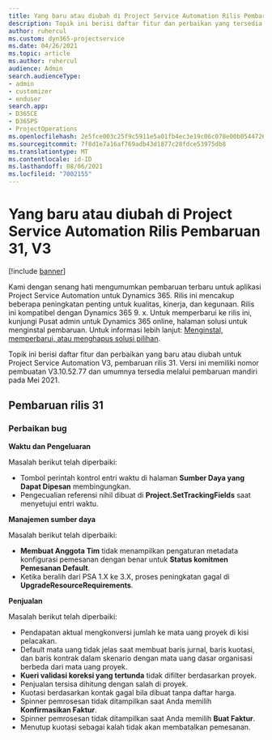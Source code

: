 ```yaml
---
title: Yang baru atau diubah di Project Service Automation Rilis Pembaruan 31, V3
description: Topik ini berisi daftar fitur dan perbaikan yang tersedia di Project Service Automation V3, pembaruan rilis 31, V3.
author: ruhercul
ms.custom: dyn365-projectservice
ms.date: 04/26/2021
ms.topic: article
ms.author: ruhercul
audience: Admin
search.audienceType:
- admin
- customizer
- enduser
search.app:
- D365CE
- D365PS
- ProjectOperations
ms.openlocfilehash: 2e5fce003c25f9c5911e5a01fb4ec3e19c06c078e00b054472699a522b9cd070
ms.sourcegitcommit: 7f8d1e7a16af769adb43d1877c28fdce53975db8
ms.translationtype: MT
ms.contentlocale: id-ID
ms.lasthandoff: 08/06/2021
ms.locfileid: "7002155"
---
```

# <a name="whats-new-or-changed-in-project-service-automation-update-release-31-v3"></a>Yang baru atau diubah di Project Service Automation Rilis Pembaruan 31, V3

[!include [banner](../includes/psa-now-project-operations.md)]

Kami dengan senang hati mengumumkan pembaruan terbaru untuk aplikasi Project Service Automation untuk Dynamics 365. Rilis ini mencakup beberapa peningkatan penting untuk kualitas, kinerja, dan kegunaan. Rilis ini kompatibel dengan Dynamics 365 9. x. Untuk memperbarui ke rilis ini, kunjungi Pusat admin untuk Dynamics 365 online, halaman solusi untuk menginstal pembaruan. Untuk informasi lebih lanjut: [Menginstal, memperbarui, atau menghapus solusi pilihan](/power-platform/admin/install-remove-preferred-solution).

Topik ini berisi daftar fitur dan perbaikan yang baru atau diubah untuk Project Service Automation V3, pembaruan rilis 31. Versi ini memiliki nomor pembuatan V3.10.52.77 dan umumnya tersedia melalui pembaruan mandiri pada Mei 2021.

## <a name="update-release-31"></a>Pembaruan rilis 31

### <a name="bug-fixes"></a>Perbaikan bug

**Waktu dan Pengeluaran**

Masalah berikut telah diperbaiki:

- Tombol perintah kontrol entri waktu di halaman **Sumber Daya yang Dapat Dipesan** membingungkan.
- Pengecualian referensi nihil dibuat di **Project.SetTrackingFields** saat menyetujui entri waktu.

**Manajemen sumber daya**

Masalah berikut telah diperbaiki:

- **Membuat Anggota Tim** tidak menampilkan pengaturan metadata konfigurasi pemesanan dengan benar untuk **Status komitmen Pemesanan Default**.
- Ketika beralih dari PSA 1.X ke 3.X, proses peningkatan gagal di **UpgradeResourceRequirements**.


**Penjualan**

Masalah berikut telah diperbaiki:

- Pendapatan aktual mengkonversi jumlah ke mata uang proyek di kisi pelacakan.
- Default mata uang tidak jelas saat membuat baris jurnal, baris kuotasi, dan baris kontrak dalam skenario dengan mata uang dasar organisasi berbeda dari mata uang proyek.
- **Kueri validasi koreksi yang tertunda** tidak difilter berdasarkan proyek.
- Penjualan tersisa dihitung dengan salah di proyek.
- Kuotasi berdasarkan kontak gagal bila dibuat tanpa daftar harga.
- Spinner pemrosesan tidak ditampilkan saat Anda memilih **Konfirmasikan Faktur**.
- Spinner pemrosesan tidak ditampilkan saat Anda memilih **Buat Faktur**.
- Menutup kuotasi sebagai kalah tidak akan membatalkan pemesanan.







